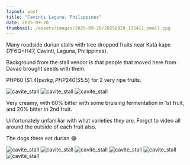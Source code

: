 ```yaml
---
layout: post
title: "Cavinti Laguna, Philippines"
date: 2025-09-20
thumbnail: /assets/images/2025-09-20/20250920_135411_small.jpg
---
```


Many roadside durian stalls with tree dropped fruits near Katà kape (7F6Q+H47, Cavinti, Laguna, Philippines). 

Background from the stall vendor is that people that moved here from Davao brought seeds with them. 

PHP60 (S$1.4) per kg, PHP240 (S$5.5) for 2 very ripe fruits.

<img src="/assets/images/2025-09-20/20250920_132437_small.jpg" class="small-img" alt="cavite_stall">
<img src="/assets/images/2025-09-20/20250920_132445(0)_small.jpg" class="small-img" alt="cavite_stall">
<img src="/assets/images/2025-09-20/20250920_132901_small.jpg" class="small-img" alt="cavite_stall">

Very creamy, with 60% bitter with some bruising fermentation in 1st fruit, and 20% bitter in 2nd fruit.

Unfortunately unfamiliar with what varieties they are. Forgot to video all around the outside of each fruit also.

The dogs there eat durian 😂

<img src="/assets/images/2025-09-20/20250920_135411_small.jpg" class="small-img" alt="cavite_stall">
<img src="/assets/images/2025-09-20/20250920_132957_small.jpg" class="small-img" alt="cavite_stall">
<img src="/assets/images/2025-09-20/20250920_133127_small.jpg" class="small-img" alt="cavite_stall">
<img src="/assets/images/2025-09-20/20250920_133131_small.jpg" class="small-img" alt="cavite_stall">
<img src="/assets/images/2025-09-20/20250920_133813_small.jpg" class="small-img" alt="cavite_stall">
<img src="/assets/images/2025-09-20/20250920_134556_small.jpg" class="small-img" alt="cavite_stall">



